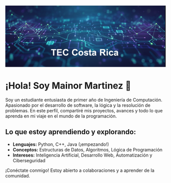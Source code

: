 <p align="center">
  <img src="imagen_2025-09-09_193419286.png" alt="Banner: Future Engineer, Computer Engineering | First Year" width="800" />
</p>

# ¡Hola! Soy Mainor Martinez 👋

Soy un estudiante entusiasta de primer año de Ingeniería de Computación. Apasionado por el desarrollo de software, la lógica y la resolución de problemas. En este perfil, compartiré mis proyectos, avances y todo lo que aprenda en mi viaje en el mundo de la programación.

## Lo que estoy aprendiendo y explorando:
- **Lenguajes:** Python, C++, Java (¡empezando!)
- **Conceptos:** Estructuras de Datos, Algoritmos, Lógica de Programación
- **Intereses:** Inteligencia Artificial, Desarrollo Web, Automatización y Ciberseguridad

¡Conéctate conmigo! Estoy abierto a colaboraciones y a aprender de la comunidad.
